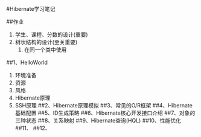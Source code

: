 
#Hibernate学习笔记


##作业
1. 学生、课程、分数的设计(重要)
2. 树状结构的设计(至关重要)
	1. 在同一个类中使用






##1、HelloWorld
1. 环境准备
2. 资源
3. 风格
4. Hibernate原理
5. SSH原理
##2、Hibernate原理模拟
##3、常见的O/R框架
##4、Hibernate基础配置
##5、ID生成策略
##6、Hibernate核心开发接口介绍
##7、对象的三种状态
##8、关系映射
##9、Hibernate查询(HQL)
##10、性能优化
##11、
##12、